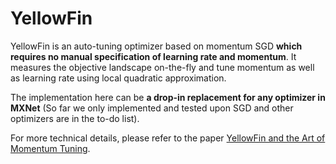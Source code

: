 # YellowFin

YellowFin is an auto-tuning optimizer based on momentum SGD **which requires no manual specification of learning rate and momentum**. It measures the objective landscape on-the-fly and tune momentum as well as learning rate using local quadratic approximation.

The implementation here can be **a drop-in replacement for any optimizer in MXNet** (So far we only implemented and tested upon SGD and other optimizers are in the to-do list).

For more technical details, please refer to the paper [YellowFin and the Art of Momentum Tuning](https://arxiv.org/abs/1706.03471).
